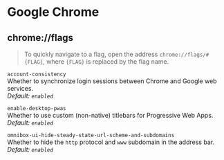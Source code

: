 # Google Chrome

## chrome://flags

> To quickly navigate to a flag, open the address `chrome://flags/#{FLAG}`,
> where `{FLAG}` is replaced by the flag name.

`account-consistency`  
Whether to synchronize login sessions between Chrome and Google web services.  
_Default: `enabled`_  

`enable-desktop-pwas`  
Whether to use custom (non-native) titlebars for Progressive Web Apps.  
_Default: `enabled`_  

`omnibox-ui-hide-steady-state-url-scheme-and-subdomains`  
Whether to hide the `http` protocol and `www` subdomain in the address bar.  
_Default: `enabled`_  
